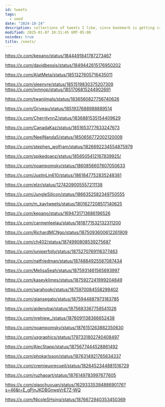```yaml
---
id: tweets
tags:
  - seed
date: "2024-10-24"
description: collections of tweets I like, since bookmark is getting crowded
modified: 2025-01-07 10:31:45 GMT-05:00
noindex: true
title: /xeets/
---
```


https://x.com/kepano/status/1844491841787273467 <!--static sites versus dynamic sites -->

https://x.com/davidbessis/status/1849442615176950202 <!-- finite complex reflection arrangement are $K(\pi, 1)$ -->

https://x.com/AIatMeta/status/1851327605716435011 <!-- layer skip in self-speculative decoding -->

https://x.com/sleenyre/status/1851519830375207309 <!-- sae for flux-lens for exploring image embeddings -->
https://x.com/jxmnop/status/1851706815244902691 <!-- contextual document embeddings OSS -->

https://x.com/twaniimals/status/1836560827756740626 <!-- moo deng go brr -->

https://x.com/Griveau/status/1851937688988889514 <!-- time machine rent free -->

https://x.com/CherrilynnZ/status/1836881535154409629 <!-- visualising emotions -->

https://x.com/CanadaKaz/status/1851653777633247673 <!-- say the thing, ask more -->

https://x.com/NeelNanda5/status/1850656772002120009 <!-- Neel's take on Anthropic's crosscoders -->

https://x.com/stephen_wolfram/status/1826692234554875979 <!-- Explanation into ML -->

https://x.com/spikedoanz/status/1856505412167839925/ <!-- FEXPA op in ARM -->

https://x.com/noampomsky/status/1860856607607050633 <!-- Ava on Iain McGilchrist of attention being a moral act -->

https://x.com/JustinLin610/status/1861847752835248381 <!-- QwQ reasoning models outperform o1 -->

https://x.com/elzr/status/1274209005557211138 <!-- threads for reading as tree representations -->

https://x.com/JungleSilicon/status/1866352582349750555 <!-- embedding visualisation from Midjourney -->

https://x.com/m_kaytweets/status/1801627208517140625 <!-- Liking things that are "you" thing -->

https://x.com/kepano/status/1694731713686196526 <!-- Obsidian manifesto -->

https://x.com/carmenleelau/status/1818771532132311200 <!-- People who demand nothing of you -->

https://x.com/RichardMCNgo/status/1875093600612261909 <!-- independent research -->

https://x.com/ch402/status/1874990808539275687 <!-- Chris Olah on state of AI research -->

https://x.com/juniperfolly/status/1875270769116377463 <!-- Funny girlfriend tax memes -->

https://x.com/natfriedman/status/1874884925587087434 <!-- Nat Friedman's micro-plastics effort -->

https://x.com/MelisaSeah/status/1875931461565693997 <!-- Vietnamese being in frontier art and fashion style -->

https://x.com/kaseyklimes/status/1875927241999204849 <!-- value-creation versus value-extraction capitalism -->

https://x.com/sarahookr/status/1875970084558299402 <!-- Collusion ring in academia -->

https://x.com/giansegato/status/1875944887973183785 <!-- The opportunity is now, don't believe in both extreme wrt to AI -->

https://x.com/aidenybai/status/1875683367758541026 <!-- Another ratioed by Aiden Bai, the one who wrote million.js -->

https://x.com/nrehiew_/status/1876091138366652438 <!-- ML with shape suffixes stylistic choice -->

https://x.com/noampomsky/status/1876151263882350630 <!-- Ava on practicality over unreasonable romantic dreamy thing -->

https://x.com/usgraphics/status/1797331802740408497 <!-- Berkeley Graphics on design process and clientele -->

https://x.com/AlecStapp/status/1875677444528861492 <!-- Only in America, with SpaceX -->

https://x.com/phokarlsson/status/1876314921765634337 <!-- HK on mirror as apostle -->

https://x.com/cremieuxrecueil/status/1826452344881516729 <!-- National Toxicology Report on fluoride in US -->

https://x.com/ruzhaoart/status/1876149783997677605 <!-- Jacky's sister on traditional art -->

https://x.com/qiaochuyuan/status/1629333539488690176?s=46&t=E_gPjnJKDBGnwpVrE7Z-WQ <!-- QC on attachment theory thread -->

https://x.com/NicoleSHsing/status/1876672940353450369 <!-- existence -->